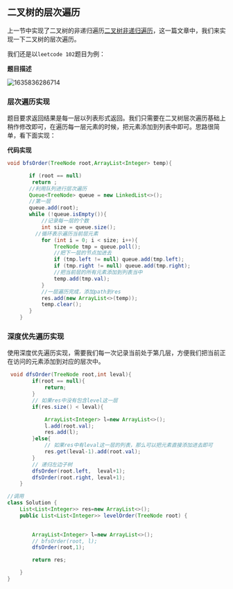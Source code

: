 ## 二叉树的层次遍历

上一节中实现了二叉树的非递归遍历[二叉树非递归遍历](https://github.com/justdoitMr/Algorithm/blob/main/Note/%E4%BA%8C%E5%8F%89%E6%A0%91%E7%9A%84%E9%9D%9E%E9%80%92%E5%BD%92%E6%96%B9%E5%BC%8F%E9%81%8D%E5%8E%86.md)，这一篇文章中，我们来实现一下二叉树的层次遍历。

我们还是以`leetcode 102`题目为例：

**题目描述**

![1635836286714](https://tprzfbucket.oss-cn-beijing.aliyuncs.com/hadoop/202111/02/145807-648130.png)

### 层次遍历实现

题目要求返回结果是每一层以列表形式返回。我们只需要在二叉树层次遍历基础上稍作修改即可，在遍历每一层元素的时候，把元素添加到列表中即可。思路很简单，看下面实现：

**代码实现**

~~~ java
void bfsOrder(TreeNode root,ArrayList<Integer> temp){

       if (root == null) 
        return ;
       //利用队列进行层次遍历
       Queue<TreeNode> queue = new LinkedList<>();
       //第一层
       queue.add(root);
       while (!queue.isEmpty()){
           //记录每一层的个数
           int size = queue.size();
         //循环表示遍历当前层元素
           for (int i = 0; i < size; i++){
               TreeNode tmp = queue.poll();
               //把下一层的节点加进去
               if (tmp.left != null) queue.add(tmp.left);
               if (tmp.right != null) queue.add(tmp.right);
               //把当前层的所有元素添加到列表当中
               temp.add(tmp.val);
           }
           //一层遍历完成，添加path到res
           res.add(new ArrayList<>(temp));
           temp.clear();
       }
    }
~~~

### 深度优先遍历实现

使用深度优先遍历实现，需要我们每一次记录当前处于第几层，方便我们把当前正在访问的元素添加到对应的层次中。

~~~ java
 void dfsOrder(TreeNode root,int leval){
        if(root == null){
            return;
        }
        // 如果res中没有包含level这一层
        if(res.size() < leval){

            ArrayList<Integer> l=new ArrayList<>();
            l.add(root.val);
            res.add(l);
        }else{
            // 如果res中有leval这一层的列表，那么可以把元素直接添加进去即可
            res.get(leval-1).add(root.val);
        }
        // 递归左边子树
        dfsOrder(root.left,  leval+1);
        dfsOrder(root.right, leval+1);
    }

//调用
class Solution {
    List<List<Integer>> res=new ArrayList<>();
    public List<List<Integer>> levelOrder(TreeNode root) {

      
        ArrayList<Integer> l=new ArrayList<>();
        // bfsOrder(root, l);
        dfsOrder(root,1); 

        return res;

    }
}
~~~


